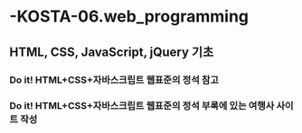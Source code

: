 # -KOSTA-06.web_programming
## HTML, CSS, JavaScript, jQuery 기초
### Do it! HTML+CSS+자바스크립트 웹표준의 정석 참고
### Do it! HTML+CSS+자바스크립트 웹표준의 정석 부록에 있는 여행사 사이트 작성
